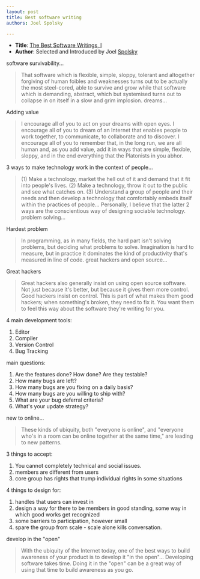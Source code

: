 ```yaml
---
layout: post
title: Best software writing
authors: Joel Spolsky

---
```


- **Title**: [The Best Software Writings, I](http://www.amazon.com/Best-Software-Writing-Selected-Introduced/dp/1590595009)
- **Author**: Selected and Introduced by Joel [Spolsky](http://www.joelonsoftware.com/)

software survivability...

> That software which is flexible, simple, sloppy, tolerant and altogether forgiving of human foibles and weaknesses turns out to be actually the most steel-cored, able to survive and grow while that software which is demanding, abstract, which but systemised turns out to collapse in on itself in a slow and grim implosion.
dreams...

Adding value

> I encourage all of you to act on your dreams with open eyes. I encourage all of you to dream of an Internet that enables people to work together, to communicate, to collaborate and to discover. I encourage all of you to remember that, in the long run, we are all human and, as you add value, add it in ways that are simple, flexible, sloppy, and in the end everything that the Platonists in you abhor.

3 ways to make technology work in the context of people...

> (1) Make a technology, market the hell out of it and demand that it fit into people's lives. (2) Make a technology, throw it out to the public and see what catches on. (3) Understand a group of people and their needs and then develop a technology that comfortably embeds itself within the practices of people... Personally, I believe that the latter 2 ways are the conscientious way of designing sociable technology.
problem solving...

Hardest problem

> In programming, as in many fields, the hard part isn't solving problems, but deciding what problems to solve. Imagination is hard to measure, but in practice it dominates the kind of productivity that's measured in line of code.
great hackers and open source...

Great hackers

> Great hackers also generally insist on using open source software. Not just because it's better, but because it gives them more control. Good hackers insist on control. This is part of what makes them good hackers; when something's broken, they need to fix it. You want them to feel this way about the software they're writing for you.

4 main development tools:

1. Editor
1. Compiler
1. Version Control
1. Bug Tracking

main questions:

1. Are the features done? How done? Are they testable?
2. How many bugs are left?
3. How many bugs are you fixing on a daily basis?
4. How many bugs are you willing to ship with?
5. What are your bug deferral criteria?
6. What's your update strategy?

new to online...

> These kinds of ubiquity, both "everyone is online", and "everyone who's in a room can be online together at the same time," are leading to new patterns.

3 things to accept:

1. You cannot completely technical and social issues.
2. members are different from users
3. core group has rights that trump individual rights in some situations

4 things to design for:

1. handles that users can invest in
2. design a way for there to be members in good standing, some way in which good works get recognized
3. some barriers to participation, however small
4. spare the group from scale - scale alone kills conversation.

develop in the "open"

> With the ubiquity of the Internet today, one of the best ways to build awareness of your product is to develop it "in the open"... Developing software takes time. Doing it in the "open" can be a great way of using that time to build awareness as you go.
